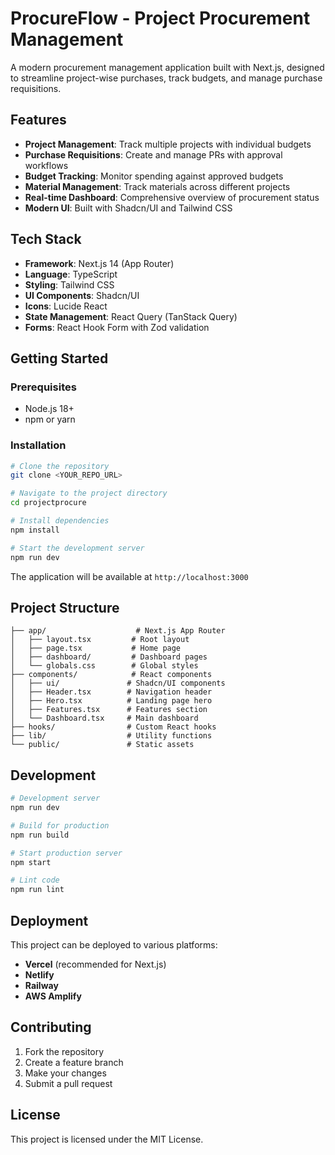 # ProcureFlow - Project Procurement Management

A modern procurement management application built with Next.js, designed to streamline project-wise purchases, track budgets, and manage purchase requisitions.

## Features

- **Project Management**: Track multiple projects with individual budgets
- **Purchase Requisitions**: Create and manage PRs with approval workflows
- **Budget Tracking**: Monitor spending against approved budgets
- **Material Management**: Track materials across different projects
- **Real-time Dashboard**: Comprehensive overview of procurement status
- **Modern UI**: Built with Shadcn/UI and Tailwind CSS

## Tech Stack

- **Framework**: Next.js 14 (App Router)
- **Language**: TypeScript
- **Styling**: Tailwind CSS
- **UI Components**: Shadcn/UI
- **Icons**: Lucide React
- **State Management**: React Query (TanStack Query)
- **Forms**: React Hook Form with Zod validation

## Getting Started

### Prerequisites

- Node.js 18+ 
- npm or yarn

### Installation

```bash
# Clone the repository
git clone <YOUR_REPO_URL>

# Navigate to the project directory
cd projectprocure

# Install dependencies
npm install

# Start the development server
npm run dev
```

The application will be available at `http://localhost:3000`

## Project Structure

```
├── app/                    # Next.js App Router
│   ├── layout.tsx         # Root layout
│   ├── page.tsx           # Home page
│   ├── dashboard/         # Dashboard pages
│   └── globals.css        # Global styles
├── components/            # React components
│   ├── ui/               # Shadcn/UI components
│   ├── Header.tsx        # Navigation header
│   ├── Hero.tsx          # Landing page hero
│   ├── Features.tsx      # Features section
│   └── Dashboard.tsx     # Main dashboard
├── hooks/                # Custom React hooks
├── lib/                  # Utility functions
└── public/               # Static assets
```

## Development

```bash
# Development server
npm run dev

# Build for production
npm run build

# Start production server
npm start

# Lint code
npm run lint
```

## Deployment

This project can be deployed to various platforms:

- **Vercel** (recommended for Next.js)
- **Netlify**
- **Railway**
- **AWS Amplify**

## Contributing

1. Fork the repository
2. Create a feature branch
3. Make your changes
4. Submit a pull request

## License

This project is licensed under the MIT License.
